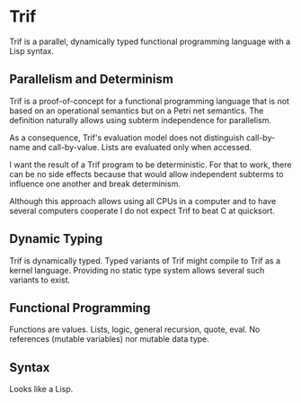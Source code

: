 # Trif

Trif is a parallel, dynamically typed functional programming language with a Lisp syntax.

## Parallelism and Determinism

Trif is a proof-of-concept for a functional programming language that is not based on an operational semantics but on a Petri net semantics. The definition naturally allows using subterm independence for parallelism.

As a consequence, Trif's evaluation model does not distinguish call-by-name and call-by-value. Lists are evaluated only when accessed.

I want the result of a Trif program to be deterministic. For that to work, there can be no side effects because that would allow independent subterms to influence one another and break determinism.

Although this approach allows using all CPUs in a computer and to have several computers cooperate I do not expect Trif to beat C at quicksort.

## Dynamic Typing

Trif is dynamically typed. Typed variants of Trif might compile to Trif as a kernel language. Providing no static type system allows several such variants to exist.

## Functional Programming

Functions are values. Lists, logic, general recursion, quote, eval. No references (mutable variables) nor mutable data type.

## Syntax

Looks like a Lisp.

